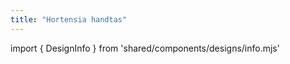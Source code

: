 ```yaml
---
title: "Hortensia handtas"
---
```


import { DesignInfo } from 'shared/components/designs/info.mjs'

<DesignInfo design='hortensia' docs />

